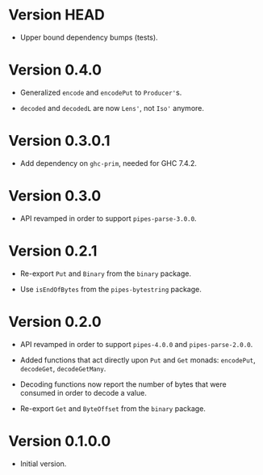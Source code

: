 # Version HEAD

* Upper bound dependency bumps (tests).


# Version 0.4.0

* Generalized `encode` and `encodePut` to `Producer'`s.

* `decoded` and `decodedL` are now `Lens'`, not `Iso'` anymore.


# Version 0.3.0.1

* Add dependency on `ghc-prim`, needed for GHC 7.4.2.


# Version 0.3.0

* API revamped in order to support `pipes-parse-3.0.0`.


# Version 0.2.1

* Re-export `Put` and `Binary` from the `binary` package.

* Use `isEndOfBytes` from the `pipes-bytestring` package.


# Version 0.2.0

* API revamped in order to support `pipes-4.0.0` and `pipes-parse-2.0.0`.

* Added functions that act directly upon `Put` and `Get` monads: `encodePut`,
  `decodeGet`, `decodeGetMany`.

* Decoding functions now report the number of bytes that were consumed in order
  to decode a value.

* Re-export `Get` and `ByteOffset` from the `binary` package.


# Version 0.1.0.0

* Initial version.
